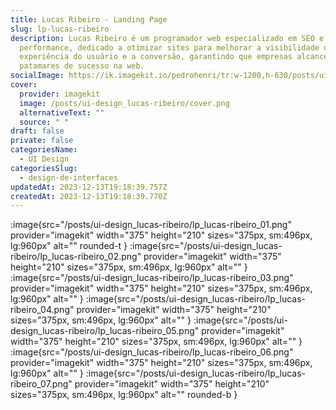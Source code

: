 ```yaml
---
title: Lucas Ribeiro - Landing Page
slug: lp-lucas-ribeiro
description: Lucas Ribeiro é um programador web especializado em SEO e
  performance, dedicado a otimizar sites para melhorar a visibilidade online, a
  experiência do usuário e a conversão, garantindo que empresas alcance novos
  patamares de sucesso na web.
socialImage: https://ik.imagekit.io/pedrohenri/tr:w-1200,h-630/posts/ui-design_lucas-ribeiro/social-image.png
cover:
  provider: imagekit
  image: /posts/ui-design_lucas-ribeiro/cover.png
  alternativeText: ""
  source: " "
draft: false
private: false
categoriesName:
  - UI Design
categoriesSlug:
  - design-de-interfaces
updatedAt: 2023-12-13T19:18:39.757Z
createdAt: 2023-12-13T19:18:39.770Z
---
```


:image{src="/posts/ui-design_lucas-ribeiro/lp_lucas-ribeiro_01.png" provider="imagekit"  width="375" height="210" sizes="375px, sm:496px, lg:960px" alt="" rounded-t }
:image{src="/posts/ui-design_lucas-ribeiro/lp_lucas-ribeiro_02.png" provider="imagekit" width="375" height="210" sizes="375px, sm:496px, lg:960px" alt="" }
:image{src="/posts/ui-design_lucas-ribeiro/lp_lucas-ribeiro_03.png" provider="imagekit"  width="375" height="210" sizes="375px, sm:496px, lg:960px" alt="" }
:image{src="/posts/ui-design_lucas-ribeiro/lp_lucas-ribeiro_04.png" provider="imagekit" width="375" height="210" sizes="375px, sm:496px, lg:960px" alt="" }
:image{src="/posts/ui-design_lucas-ribeiro/lp_lucas-ribeiro_05.png" provider="imagekit" width="375" height="210" sizes="375px, sm:496px, lg:960px" alt="" }
:image{src="/posts/ui-design_lucas-ribeiro/lp_lucas-ribeiro_06.png" provider="imagekit" width="375" height="210" sizes="375px, sm:496px, lg:960px" alt="" }
:image{src="/posts/ui-design_lucas-ribeiro/lp_lucas-ribeiro_07.png" provider="imagekit" width="375" height="210" sizes="375px, sm:496px, lg:960px" alt="" rounded-b }
